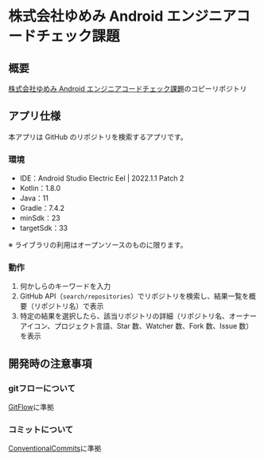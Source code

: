 # 株式会社ゆめみ Android エンジニアコードチェック課題

## 概要

[株式会社ゆめみ Android エンジニアコードチェック課題](https://github.com/yumemi-inc/android-engineer-codecheck)のコピーリポジトリ

## アプリ仕様

本アプリは GitHub のリポジトリを検索するアプリです。

### 環境

- IDE：Android Studio Electric Eel | 2022.1.1 Patch 2
- Kotlin：1.8.0
- Java：11
- Gradle：7.4.2
- minSdk：23
- targetSdk：33

※ ライブラリの利用はオープンソースのものに限ります。

### 動作

1. 何かしらのキーワードを入力
2. GitHub API（`search/repositories`）でリポジトリを検索し、結果一覧を概要（リポジトリ名）で表示
3. 特定の結果を選択したら、該当リポジトリの詳細（リポジトリ名、オーナーアイコン、プロジェクト言語、Star 数、Watcher 数、Fork 数、Issue 数）を表示

## 開発時の注意事項

### gitフローについて

[GitFlow](https://docs.github.com/ja/get-started/quickstart/github-flow)に準拠

### コミットについて

[ConventionalCommits](https://www.conventionalcommits.org/ja/v1.0.0/)に準拠  
